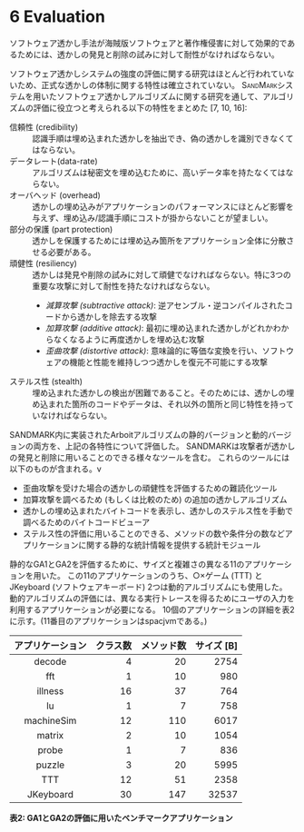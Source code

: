 # 6 Evaluation

ソフトウェア透かし手法が海賊版ソフトウェアと著作権侵害に対して効果的であるためには、透かしの発見と削除の試みに対して耐性がなければならない。

ソフトウェア透かしシステムの強度の評価に関する研究はほとんど行われていないため、正式な透かしの体制に関する特性は確立されていない。
S<span style="font-size: .7em">AND</span>M<span style="font-size: .7em">ARK</span>システムを用いたソフトウェア透かしアルゴリズムに関する研究を通して、アルゴリズムの評価に役立つと考えられる以下の特性をまとめた [7, 10, 16]:

<dl>
<dt>信頼性 (credibility)</dt>
<dd>認識手順は埋め込まれた透かしを抽出でき、偽の透かしを識別できなくてはならない。</dd>

<dt>データレート(data-rate)</dt>
<dd>アルゴリズムは秘密文を埋め込むために、高いデータ率を持たなくてはならない。</dd>

<dt>オーバヘッド (overhead)</dt>
<dd>透かしの埋め込みがアプリケーションのパフォーマンスにほとんど影響を与えず、埋め込み/認識手順にコストが掛からないことが望ましい。</dd>

<dt>部分の保護 (part protection)</dt>
<dd>透かしを保護するためには埋め込み箇所をアプリケーション全体に分散させる必要がある。</dd>

<dt>頑健性 (resiliency)</dt>
<dd>
透かしは発見や削除の試みに対して頑健でなければならない。特に3つの重要な攻撃に対して耐性を持たなければならない。

- *減算攻撃 (subtractive attack)*: 逆アセンブル・逆コンパイルされたコードから透かしを除去する攻撃
- *加算攻撃 (additive attack)*: 最初に埋め込まれた透かしがどれかわからなくなるように再度透かしを埋め込む攻撃
- *歪曲攻撃 (distortive attack)*: 意味論的に等価な変換を行い、ソフトウェアの機能と性能を維持しつつ透かしを復元不可能にする攻撃
</dd>

<dt>ステルス性 (stealth)</dt>
<dd>埋め込まれた透かしの検出が困難であること。そのためには、透かしの埋め込まれた箇所のコードやデータは、それ以外の箇所と同じ特性を持っていなければならない。</dd>
</dl>

SANDMARK内に実装されたArboitアルゴリズムの静的バージョンと動的バージョンの両方を、上記の各特性について評価した。
SANDMARKは攻撃者が透かしの発見と削除に用いることのできる様々なツールを含む。
これらのツールには以下のものが含まれる。v

- 歪曲攻撃を受けた場合の透かしの頑健性を評価するための難読化ツール
- 加算攻撃を調べるため (もしくは比較のため) の追加の透かしアルゴリズム
- 透かしの埋め込まれたバイトコードを表示し、透かしのステルス性を手動で調べるためのバイトコードビューア
- ステルス性の評価に用いることのできる、メソッドの数や条件分の数などアプリケーションに関する静的な統計情報を提供する統計モジュール

静的なGA1とGA2を評価するために、サイズと複雑さの異なる11のアプリケーションを用いた。
この11のアプリケーションのうち、○×ゲーム (TTT) とJKeyboard (ソフトウェアキーボード) 2つは動的アルゴリズムにも使用した。
動的アルゴリズムの評価には、異なる実行トレースを得るためにユーザの入力を利用するアプリケーションが必要になる。
10個のアプリケーションの詳細を表2に示す。(11番目のアプリケーションはspacjvmである。)

| アプリケーション | クラス数 | メソッド数 | サイズ [B] |
|:---------------:|--------:|----------:|----------:|
| decode          |       4 |        20 |      2754 |
| fft             |       1 |        10 |       980 |
| illness         |      16 |        37 |       764 |
| lu              |       1 |         7 |       758 |
| machineSim      |      12 |       110 |      6017 |
| matrix          |       2 |        10 |      1054 |
| probe           |       1 |         7 |       836 |
| puzzle          |       3 |        20 |      5995 |
| TTT             |      12 |        51 |      2358 |
| JKeyboard       |      30 |       147 |     32537 |

**表2: GA1とGA2の評価に用いたベンチマークアプリケーション**
